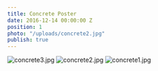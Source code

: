 ```yaml
---
title: Concrete Poster
date: 2016-12-14 00:00:00 Z
position: 1
photo: "/uploads/concrete2.jpg"
publish: true
---
```


![concrete3.jpg](/uploads/concrete3.jpg)
![concrete2.jpg](/uploads/concrete2.jpg)
![concrete1.jpg](/uploads/concrete1.jpg)